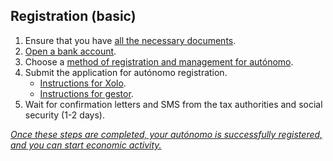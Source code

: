 ## Registration (basic)

1. Ensure that you have [all the necessary documents](#necessary-documents-for-registering-an-autónomo).
2. [Open a bank account](#bank-account-for-autónomo).
3. Choose a [method of registration and management for autónomo](#gestor-or-xolo).
4. Submit the application for autónomo registration.
    - [Instructions for Xolo](#registration-of-autónomo-xolo).
    - [Instructions for gestor](#registration-of-autónomo-gestor).
5. Wait for confirmation letters and SMS from the tax authorities and social security (1-2 days).

*<u>Once these steps are completed, your autónomo is successfully registered, and you can start economic activity.</u>*
